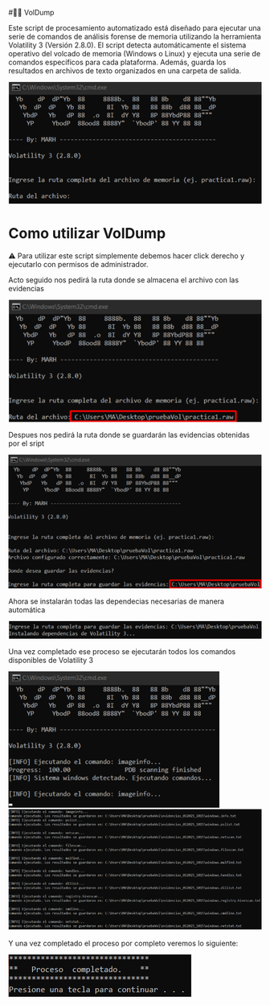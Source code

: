 #🔎💾 VolDump

Este script de procesamiento automatizado está diseñado para ejecutar una serie de comandos de análisis forense de memoria utilizando la herramienta Volatility 3 (Versión 2.8.0). El script detecta automáticamente el sistema operativo del volcado de memoria (Windows o Linux) y ejecuta una serie de comandos específicos para cada plataforma. Además, guarda los resultados en archivos de texto organizados en una carpeta de salida.

![Pantalla principal de la herramienta](img/foto1.png)

# Como utilizar VolDump

⚠️ Para utilizar este script simplemente debemos hacer click derecho y ejecutarlo con permisos de administrador.

Acto seguido nos pedirá la ruta donde se almacena el archivo con las evidencias

![Insertamos la ruta de la evidencia](img/foto2.png)

Despues nos pedirá la ruta donde se guardarán las evidencias obtenidas por el sript

![Insertamos la ruta donde guardar el resultado de las evidencias obtenidas](img/foto3.png)

Ahora se instalarán todas las dependecias necesarias de manera automática

![Instalación de dependencias](img/foto4.png)

Una vez completado ese proceso se ejecutarán todos los comandos disponibles de Volatility 3

![Ejecución asutomática de comandos](img/foto5.png)
![Ejecución asutomática de comandos](img/foto6.png)

Y una vez completado el proceso por completo veremos lo siguiente: 
 
![Finalización del proceso](img/foto7.png)
